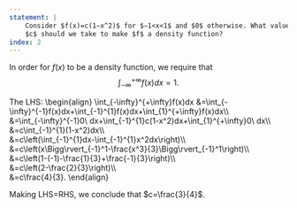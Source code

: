 ```yaml
---
statement: |
    Consider $f(x)=c(1−x^2)$ for $−1<x<1$ and $0$ otherwise. What value of
    $c$ should we take to make $f$ a density function?
index: 2
---
```

In order for $f(x)$ to be a density function, we require that 
$$\int_{-\infty}^{+\infty}f(x)dx=1.$$

The LHS:
\begin{align}
\int_{-\infty}^{+\infty}f(x)dx &=\int_{-\infty}^{-1}f(x)dx+\int_{-1}^{1}f(x)dx+\int_{1}^{+\infty}f(x)dx\\\\\
&=\int_{-\infty}^{-1}0\ dx+\int_{-1}^{1}c(1-x^2)dx+\int_{1}^{+\infty}0\ dx\\\\\
&=c\int_{-1}^{1}(1-x^2)dx\\\\\
&=c\left(\int_{-1}^{1}dx-\int_{-1}^{1}x^2dx\right)\\\\\
&=c\left(x\Bigg\rvert_{-1}^1-\frac{x^3}{3}\Bigg\rvert_{-1}^1\right)\\\\\
&=c\left(1-(-1)-\frac{1}{3}+\frac{-1}{3}\right)\\\\\
&=c\left(2-\frac{2}{3}\right)\\\\\
&=c\frac{4}{3}.
\end{align}

Making LHS=RHS, we conclude that $c=\frac{3}{4}$.
